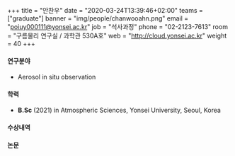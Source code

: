 +++
title = "안찬우"
date = "2020-03-24T13:39:46+02:00"
teams = ["graduate"]
banner = "img/people/chanwooahn.png"
email = "poiuy000111@yonsei.ac.kr"
job = "석사과정"
phone = "02-2123-7613"
room = "구름물리 연구실 / 과학관 530A호"
web = "http://cloud.yonsei.ac.kr"
weight = 40
+++

#### 연구분야
+ Aerosol in situ observation


#### 학력
 + **B.Sc** (2021) in Atmospheric Sciences, Yonsei University, Seoul, Korea

#### 수상내역

#### 논문
